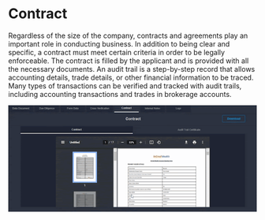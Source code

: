 # Contract

Regardless of the size of the company, contracts and agreements play an important role in conducting business. In addition to being clear and specific, a contract must meet certain criteria in order to be legally enforceable. The contract is filled by the applicant and is provided with all the necessary documents. An audit trail is a step-by-step record that allows accounting details, trade details, or other financial information to be traced. Many types of transactions can be verified and tracked with audit trails, including accounting transactions and trades in brokerage accounts.

![](../.gitbook/assets/garr.gif)
